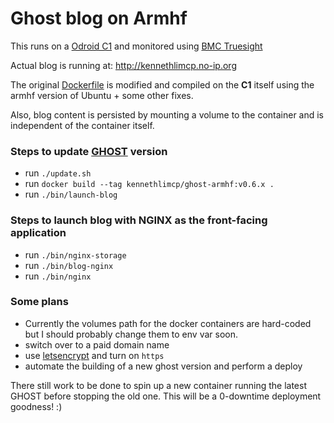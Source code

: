 # Ghost blog on Armhf

This runs on a [Odroid C1](http://www.hardkernel.com) and monitored using [BMC Truesight](https://www.bmc.com)

Actual blog is running at: http://kennethlimcp.no-ip.org

The original [Dockerfile](https://github.com/docker-library/ghost) is modified and compiled on the **C1** itself using the armhf version of Ubuntu + some other fixes.

Also, blog content is persisted by mounting a volume to the container and is independent of the container itself.

### Steps to update [GHOST](https://ghost.org) version
- run `./update.sh`
- run `docker build --tag kennethlimcp/ghost-armhf:v0.6.x .`
- run `./bin/launch-blog`

### Steps to launch blog with NGINX as the front-facing application

- run `./bin/nginx-storage`
- run `./bin/blog-nginx`
- run `./bin/nginx`

### Some plans

- Currently the volumes path for the docker containers are hard-coded but I should probably change them to env var soon.
- switch over to a paid domain name
- use [letsencrypt](https://letsencrypt.org/) and turn on `https`
- automate the building of a new ghost version and perform a deploy

There still work to be done to spin up a new container running the latest GHOST before stopping the old one. This will be a 0-downtime deployment goodness! :)
